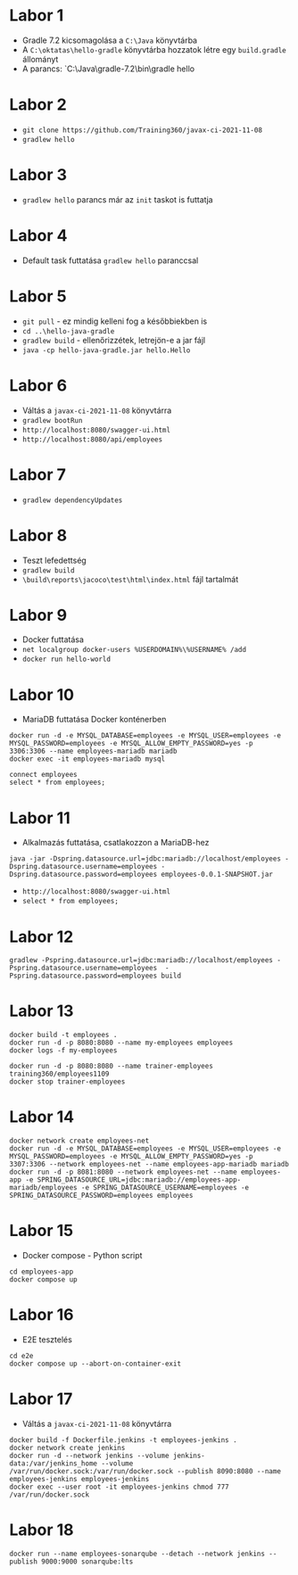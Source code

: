 # Labor 1

* Gradle 7.2 kicsomagolása a `C:\Java` könyvtárba
* A `C:\oktatas\hello-gradle` könyvtárba hozzatok létre egy `build.gradle` állományt
* A parancs: `C:\Java\gradle-7.2\bin\gradle hello

# Labor 2

* `git clone https://github.com/Training360/javax-ci-2021-11-08`
* `gradlew hello`

# Labor 3

* `gradlew hello` parancs már az `init` taskot is futtatja

# Labor 4

* Default task futtatása `gradlew hello` paranccsal

# Labor 5

* `git pull` - ez mindig kelleni fog a későbbiekben is
* `cd ..\hello-java-gradle`
* `gradlew build` - ellenőrizzétek, letrejön-e a jar fájl
* `java -cp hello-java-gradle.jar hello.Hello`

# Labor 6

* Váltás a `javax-ci-2021-11-08` könyvtárra
* `gradlew bootRun`
* `http://localhost:8080/swagger-ui.html`
* `http://localhost:8080/api/employees`

# Labor 7

* `gradlew dependencyUpdates`

# Labor 8

* Teszt lefedettség
* `gradlew build` 
* `\build\reports\jacoco\test\html\index.html` fájl tartalmát

# Labor 9

* Docker futtatása
* `net localgroup docker-users %USERDOMAIN%\%USERNAME% /add`
* `docker run hello-world`

# Labor 10

* MariaDB futtatása Docker konténerben

```shell
docker run -d -e MYSQL_DATABASE=employees -e MYSQL_USER=employees -e MYSQL_PASSWORD=employees -e MYSQL_ALLOW_EMPTY_PASSWORD=yes -p 3306:3306 --name employees-mariadb mariadb
docker exec -it employees-mariadb mysql

connect employees
select * from employees;
```

# Labor 11

* Alkalmazás futtatása, csatlakozzon a MariaDB-hez

```shell
java -jar -Dspring.datasource.url=jdbc:mariadb://localhost/employees -Dspring.datasource.username=employees -Dspring.datasource.password=employees employees-0.0.1-SNAPSHOT.jar 
```

* `http://localhost:8080/swagger-ui.html`
* `select * from employees;`

# Labor 12

```shell
gradlew -Pspring.datasource.url=jdbc:mariadb://localhost/employees -Pspring.datasource.username=employees  -Pspring.datasource.password=employees build
```

# Labor 13

```shell
docker build -t employees .
docker run -d -p 8080:8080 --name my-employees employees
docker logs -f my-employees
```

```shell
docker run -d -p 8080:8080 --name trainer-employees training360/employees1109
docker stop trainer-employees
```

# Labor 14

```shell
docker network create employees-net
docker run -d -e MYSQL_DATABASE=employees -e MYSQL_USER=employees -e MYSQL_PASSWORD=employees -e MYSQL_ALLOW_EMPTY_PASSWORD=yes -p 3307:3306 --network employees-net --name employees-app-mariadb mariadb
docker run -d -p 8081:8080 --network employees-net --name employees-app -e SPRING_DATASOURCE_URL=jdbc:mariadb://employees-app-mariadb/employees -e SPRING_DATASOURCE_USERNAME=employees -e SPRING_DATASOURCE_PASSWORD=employees employees
```

# Labor 15

* Docker compose - Python script

```shell
cd employees-app
docker compose up
```

# Labor 16

* E2E tesztelés

```shell
cd e2e
docker compose up --abort-on-container-exit
```

# Labor 17

* Váltás a `javax-ci-2021-11-08` könyvtárra

```shell
docker build -f Dockerfile.jenkins -t employees-jenkins .
docker network create jenkins
docker run -d --network jenkins --volume jenkins-data:/var/jenkins_home --volume /var/run/docker.sock:/var/run/docker.sock --publish 8090:8080 --name employees-jenkins employees-jenkins
docker exec --user root -it employees-jenkins chmod 777 /var/run/docker.sock
```

# Labor 18

```shell
docker run --name employees-sonarqube --detach --network jenkins --publish 9000:9000 sonarqube:lts
```